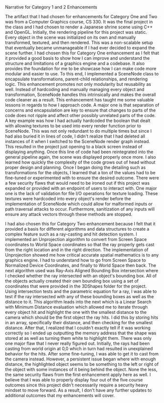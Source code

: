 Narrative for Category 1 and 2 Enhancements

The artifact that I had chosen for enhancements for Category One and Two was from a Computer Graphics course, CS 330. It was the final project in the class and I had chosen to render a Japanese shrine scene using C++ and OpenGL. Initially, the rendering pipeline for this project was static. Every object in the scene was initialized on its own and manually transformed, textured, and then rendered. This was a non-scalable setup that eventually became unmanageable if I had ever decided to expand the scene further. I had chosen this for Category One enhancement as I felt that it provided a good basis to show how I can improve and understand the structure and limitations of a graphics engine and a codebase. It also provides the foundation for me to be showcase how I can make code more modular and easier to use. To this end, I implemented a SceneNode class to encapsulate transformations, parent-child relationships, and rendering logic. This enhancement promotes not only modularity but reusability as well. Instead of hardcoding and manually managing every object and transformation, SceneNode handles this intrinsically and makes the overall code cleaner as a result. This enhancement has taught me some valuable lessons in regards to how I approach code. A major one is that separation of concerns and encapsulation are key to ensure that changes to parts of the code does not ripple and affect other possibly unrelated parts of the code. A key example was how I had actually hardcoded the boolean that dealt with allowing textures to be used into every render function prior to SceneNode. This was not only redundant to do multiple times but since I had also buried it in lines of code, I didn't realize that I had deleted all instances of it when I switched to the SceneNode render graph instead. This resulted in the project just opening to a black screen instead of displaying anything. Once this line of code had been reintegrated into the general pipeline again, the scene was displayed properly once more. I also learned how quickly the complexity of the code grows out of head without proper design and planning. Once I began doing the detailing such as transformations for the objects, I learned that a ton of the values had to be fine-tuned or experimented with to ensure the desired outcome. There were a few security flaws that would need to be ironed out if this project was expanded or provided with an endpoint of users to interact with. One major one is the lack of validation for file I/O operations for texture loading. These textures were hardcoded into every object's render before the implementation of SceneNode which could allow for malformed inputs or path traversal attacks to occur. Furthermore, sanitization of any inputs will ensure any attack vectors through these methods are stopped. 

I had also chosen this for Category Two enhancement because I felt that it provided a basis for different algorithms and data structures to create a complex feature such as a ray-casting and hit detection system. I implemented an Unprojection algorithm to convert from Screen Space coordinates to World Space coordinates so that the ray properly gets cast from the right location and in the right direction. The implementation of Unprojection showed me how critical accurate spatial mathematics is to any graphics engine. I had to understand how to go from Screen Space to Normalized Device Coordinates, and finally to World Space then back. The next algorithm used was Ray-Axis Aligned Bounding Box intersection where I checked whether the ray intersected with an object's bounding box. All of the objects actually created their own bounding box using a set of coordinates that were provided in the 3DShapes folder for the project. Using intersection tests and the parametric equation for a ray, I was able to test if the ray intersected with any of these bounding boxes as well as the distance to it. This algorithm leads into the next which is a Linear Search with Minimum Distance evaluation which allowed me to iterate through every object hit and highlight the one with the smallest distance to the camera which should be the first object the ray hits. I did this by storing hits in an array, specifically their distance, and then checking for the smallest distance. After that, I realized that I couldn't exactly tell if it was working correctly so I ended up outputting the memory address that the shape was stored at as well as turning them white to highlight them. There was only one major flaw that I never really figured out. Initially, the rays had been casting from world origin at 0,0 which in turn had resulted in unexplained behavior for the hits. After some fine-tuning, I was able to get it to cast from the camera instead. However, a persistent issue began where with enough distance, the highlighted object seems to be something to the left or right of the object with some instances of it being behind the object. None the less, the same security flaws from the first enhancement apply here as well. I believe that I was able to properly display four out of the five course outcomes since this project didn't necessarily require a security heavy mindset to move forward. As a result, I don't have any further updates to additional outcomes that my enhancements will cover. 
